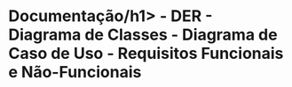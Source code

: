 <h1>Documentação/h1>
  - DER
  - Diagrama de Classes
  - Diagrama de Caso de Uso
  - Requisitos Funcionais e Não-Funcionais
